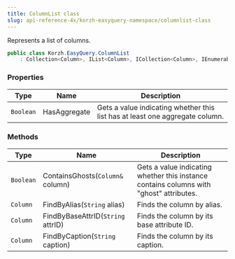 ```yaml
---
title: ColumnList class
slug: api-reference-4x/korzh-easyquery-namespace/columnlist-class
---
```



Represents a list of columns.
```csharp
public class Korzh.EasyQuery.ColumnList
    : Collection<Column>, IList<Column>, ICollection<Column>, IEnumerable<Column>, IEnumerable, IList, ICollection, IReadOnlyList<Column>, IReadOnlyCollection<Column>

```

### Properties

| Type | Name | Description | 
| --- | --- | --- | 
| `Boolean` | HasAggregate | Gets a value indicating whether this list has at least one aggregate column. | 


### Methods

| Type | Name | Description | 
| --- | --- | --- | 
| `Boolean` | ContainsGhosts(`Column&` column) | Gets a value indicating whether this instance contains columns with "ghost" attributes. | 
| `Column` | FindByAlias(`String` alias) | Finds the column by alias. | 
| `Column` | FindByBaseAttrID(`String` attrID) | Finds the column by its base attribute ID. | 
| `Column` | FindByCaption(`String` caption) | Finds the column by its caption. |